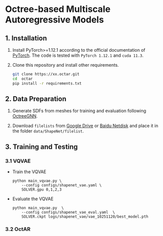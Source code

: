 # Octree-based Multiscale Autoregressive Models


## 1. Installation

1. Install PyTorch>=1.12.1 according to the official documentation of
   [PyTorch](https://pytorch.org/get-started/locally/). The code is tested with
   `PyTorch 1.12.1` and `cuda 11.3`.


2. Clone this repository and install other requirements.
    ```bash
    git clone https://xx.octar.git
    cd  octar
    pip install -r requirements.txt
    ```


## 2. Data Preparation

1. Generate SDFs from meshes for training and evaluation following
   [OctreeGNN](https://github.com/octree-nn/ognn-pytorch?tab=readme-ov-file#21-data-preparation).

2. Download `filelists` from
   [Google Drive](https://drive.google.com/drive/folders/140U_xzAy1MobUqurN67Fm2Y-3oWrZQ1m?usp=drive_link) or
   [Baidu Netdisk](https://pan.baidu.com/s/15-jp9Mwtw4soch8GAC7qgQ?pwd=rhui)
   and place it in the folder `data/ShapeNet/filelist`.


## 3. Training and Testing

### 3.1 VQVAE

- Train the VQVAE
  ```
  python main_vqvae.py \
      --config configs/shapenet_vae.yaml \
      SOLVER.gpu 0,1,2,3
  ```

- Evaluate the VQVAE

  ```
  python main_vqvae.py  \
      --config configs/shapenet_vae_eval.yaml  \
      SOLVER.ckpt logs/shapenet_vae/vae_10251120/best_model.pth
  ```

### 3.2 OctAR
